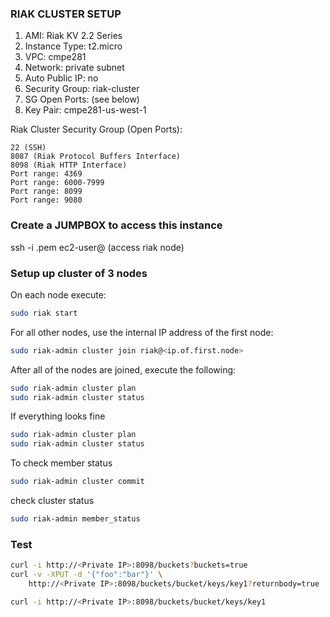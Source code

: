 ### RIAK CLUSTER SETUP
1. AMI:             Riak KV 2.2 Series
2. Instance Type:   t2.micro
3. VPC:             cmpe281
4. Network:         private subnet
5. Auto Public IP:  no
6. Security Group:  riak-cluster 
7. SG Open Ports:   (see below)
8. Key Pair:        cmpe281-us-west-1

Riak Cluster Security Group (Open Ports):

    22 (SSH)
    8087 (Riak Protocol Buffers Interface)
    8098 (Riak HTTP Interface)
    Port range: 4369
    Port range: 6000-7999
    Port range: 8099
    Port range: 9080
### Create a JUMPBOX to access this instance
ssh -i <key>.pem ec2-user@<private ip> (access riak node)
### Setup up cluster of 3 nodes
On each node execute:
```sh
sudo riak start
```
For all other nodes, use the internal IP address of the first node:
```sh
sudo riak-admin cluster join riak@<ip.of.first.node>
```
After all of the nodes are joined, execute the following:
```sh
sudo riak-admin cluster plan
sudo riak-admin cluster status
```
If everything looks fine
```sh
sudo riak-admin cluster plan
sudo riak-admin cluster status
```
To check member status
```sh
sudo riak-admin cluster commit
```
check cluster status
```sh
sudo riak-admin member_status
```
### Test
```sh
curl -i http://<Private IP>:8098/buckets?buckets=true
curl -v -XPUT -d '{"foo":"bar"}' \
    http://<Private IP>:8098/buckets/bucket/keys/key1?returnbody=true

curl -i http://<Private IP>:8098/buckets/bucket/keys/key1
```



